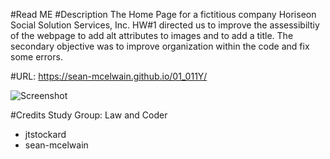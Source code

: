 #Read ME
#Description
The Home Page for a fictitious company Horiseon Social Solution Services, Inc. 
HW#1 directed us to improve the assessibiltiy of the webpage to add alt attributes to images and to add a title.  The secondary objective was to improve organization within the code and fix some errors.

#URL: https://sean-mcelwain.github.io/01_011Y/

![Screenshot](https://sean-mcelwain.github.io/01_011Y/assets/images/Screenshot.jpg)

#Credits
Study Group: Law and Coder
- jtstockard
- sean-mcelwain